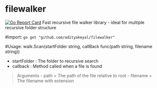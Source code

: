 # filewalker 
[![Go Report Card](https://goreportcard.com/badge/github.com/adityakeyal/filewalker)](https://goreportcard.com/report/github.com/adityakeyal/filewalker)
Fast recursive file walker library - ideal for multiple recursive folder structure


#import:
`go get "github.com/adityakeyal/filewalker"`

#Usage:
walk.Scan(startFolder string, callBack func(path string, filename string))
 - startFolder : The folder to recursive search
 - callback : Method called when a file is found
> Arguments
>            - path =  The path of the file relative to root
>            - filename = The filename with extension

